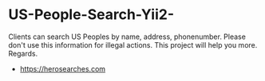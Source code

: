 # US-People-Search-Yii2-

Clients can search US Peoples by name, address, phonenumber.
Please don't use this information for illegal actions.
This project will help you more.
Regards.

- https://herosearches.com
